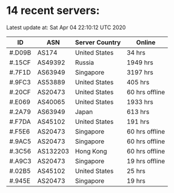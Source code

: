 # 14 recent servers:

Latest update at: Sat Apr 04 22:10:12 UTC 2020

| ID | ASN | Server Country | Online |
| -- | --- | -------------- | ------ |
| #.D09B | AS174 | United States | 34 hrs |
| #.15CF | AS49392 | Russia | 1949 hrs |
| #.7F1D | AS63949 | Singapore | 3197 hrs |
| #.9FC3 | AS53889 | United States | 405 hrs |
| #.20CF | AS20473 | United States | 60 hrs offline |
| #.E069 | AS40065 | United States | 1933 hrs |
| #.2A79 | AS63949 | Japan | 613 hrs |
| #.F7DA | AS45102 | United States | 191 hrs |
| #.F5E6 | AS20473 | Singapore | 60 hrs offline |
| #.9AC5 | AS20473 | Singapore | 60 hrs offline |
| #.3C56 | AS132203 | Hong Kong | 60 hrs offline |
| #.A9C3 | AS20473 | Singapore | 19 hrs offline |
| #.02B5 | AS45102 | United States | 25 hrs |
| #.945E | AS20473 | Singapore | 19 hrs |

